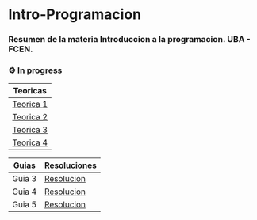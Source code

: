 # Intro-Programacion

### Resumen de la materia Introduccion a la programacion. UBA - FCEN. 

### ⚙️ In progress



| Teoricas |
| ------ |
| [Teorica 1](https://github.com/ManuTorrado/Intro-Programacion/blob/main/Teoricas/Teorica%202%20-%20Especificaciones.pdf) |
| [Teorica 2](https://github.com/ManuTorrado/Intro-Programacion/blob/main/Teoricas/Teorica%203%20-%20Introduccion%20a%20la%20especificacion%20de%20problemas.pdf) |
| [Teorica 3](https://github.com/ManuTorrado/Intro-Programacion/blob/main/Teoricas/Teorica%204%20-%20Paradigmas%20y%20buenas%20practicas.pdf) |
| [Teorica 4](https://github.com/ManuTorrado/Intro-Programacion/blob/main/Teoricas/Te%C3%B3rica%205%20-%20Funcional%20B%C3%A1sico.pdf) |

  
| Guias  | Resoluciones                                                                                                         |
|--------|----------------------------------------------------------------------------------------------------------------------|
| Guia 3 | [Resolucion](https://github.com/ManuTorrado/Intro-Programacion/blob/main/Guias%20-%20Programacion/Guia%203/guia3.hs) |
| Guia 4 | [Resolucion](https://github.com/ManuTorrado/Intro-Programacion/blob/main/Guias%20-%20Programacion/Guia%204/guia4.hs) |
| Guia 5 | [Resolucion](https://github.com/ManuTorrado/Intro-Programacion/blob/main/Guias%20-%20Programacion/Guia%205/guia5.hs) |

